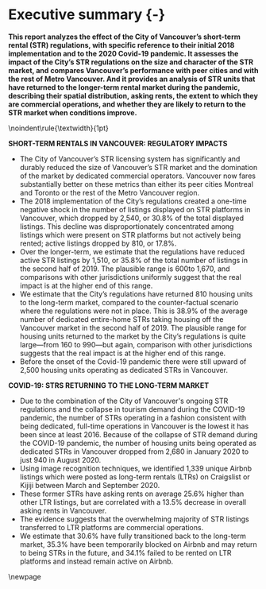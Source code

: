 # Executive summary {-}

**This report analyzes the effect of the City of Vancouver’s short-term rental (STR) regulations, with specific reference to their initial 2018 implementation and to the 2020 Covid-19 pandemic. It assesses the impact of the City’s STR regulations on the size and character of the STR market, and compares Vancouver’s performance with peer cities and with the rest of Metro Vancouver. And it provides an analysis of STR units that have returned to the longer-term rental market during the pandemic, describing their spatial distribution, asking rents, the extent to which they are commercial operations, and whether they are likely to return to the STR market when conditions improve.**

\noindent\rule{\textwidth}{1pt}

**SHORT-TERM RENTALS IN VANCOUVER: REGULATORY IMPACTS**

- The City of Vancouver’s STR licensing system has significantly and durably reduced the size of Vancouver’s STR market and the domination of the market by dedicated commercial operators. Vancouver now fares substantially better on these metrics than either its peer cities Montreal and Toronto or the rest of the Metro Vancouver region.
- The 2018 implementation of the City’s regulations created a one-time negative shock in the number of listings displayed on STR platforms in Vancouver, which dropped by 2,540, or 30.8% of the total displayed listings. This decline was disproportionately concentrated among listings which were present on STR platforms but not actively being rented; active listings dropped by 810, or 17.8%.
- Over the longer-term, we estimate that the regulations have reduced active STR listings by 1,510, or 35.8% of the total number of listings in the second half of 2019. The plausible range is 600to 1,670, and comparisons with other jurisdictions uniformly suggest that the real impact is at the higher end of this range.
- We estimate that the City’s regulations have returned 810 housing units to the long-term market, compared to the counter-factual scenario where the regulations were not in place. This is 38.9% of the average number of dedicated entire-home STRs taking housing off the Vancouver market in the second half of 2019. The plausible range for housing units returned to the market by the City’s regulations is quite large—from 160 to 990—but again, comparison with other jurisdictions suggests that the real impact is at the higher end of this range.
- Before the onset of the Covid-19 pandemic there were still upward of 2,500 housing units operating as dedicated STRs in Vancouver.

**COVID-19: STRS RETURNING TO THE LONG-TERM MARKET**

- Due to the combination of the City of Vancouver's ongoing STR regulations and the collapse in tourism demand during the COVID-19 pandemic, the number of STRs operating in a fashion consistent with being dedicated, full-time operations in Vancouver is the lowest it has been since at least 2016. Because of the collapse of STR demand during the COVID-19 pandemic, the number of housing units being operated as dedicated STRs in Vancouver dropped from 2,680 in January 2020 to just 940 in August 2020. 
- Using image recognition techniques, we identified 1,339 unique Airbnb listings which were posted as long-term rentals (LTRs) on Craigslist or Kijiji between March and September 2020. 
- These former STRs have asking rents on average 25.6% higher than other LTR listings, but are correlated with a 13.5% decrease in overall asking rents in Vancouver.
- The evidence suggests that the overwhelming majority of STR listings transferred to LTR platforms are commercial operations.
- We estimate that 30.6% have fully transitioned back to the long-term market, 35.3% have been temporarily blocked on Airbnb and may return to being STRs in the future, and 34.1% failed to be rented on LTR platforms and instead remain active on Airbnb.

\newpage
